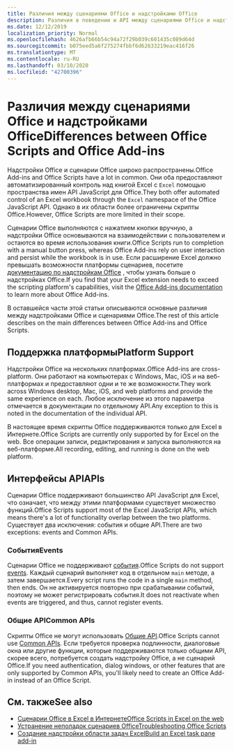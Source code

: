 ```yaml
---
title: Различия между сценариями Office и надстройками Office
description: Различия в поведении и API между сценариями Office и надстройками Office.
ms.date: 12/12/2019
localization_priority: Normal
ms.openlocfilehash: 4626afb66b54c94a72f29b039c601435c089d64d
ms.sourcegitcommit: b075eed5a6f275274fbbf6d62633219eac416f26
ms.translationtype: MT
ms.contentlocale: ru-RU
ms.lasthandoff: 03/10/2020
ms.locfileid: "42700396"
---
```

# <a name="differences-between-office-scripts-and-office-add-ins"></a><span data-ttu-id="a52ee-103">Различия между сценариями Office и надстройками Office</span><span class="sxs-lookup"><span data-stu-id="a52ee-103">Differences between Office Scripts and Office Add-ins</span></span>

<span data-ttu-id="a52ee-104">Надстройки Office и сценарии Office широко распространены.</span><span class="sxs-lookup"><span data-stu-id="a52ee-104">Office Add-ins and Office Scripts have a lot in common.</span></span> <span data-ttu-id="a52ee-105">Они оба предоставляют автоматизированный контроль над книгой Excel с `Excel` помощью пространства имен API JavaScript для Office.</span><span class="sxs-lookup"><span data-stu-id="a52ee-105">They both offer automated control of an Excel workbook through the `Excel` namespace of the Office JavaScript API.</span></span> <span data-ttu-id="a52ee-106">Однако в их области более ограничены скрипты Office.</span><span class="sxs-lookup"><span data-stu-id="a52ee-106">However, Office Scripts are more limited in their scope.</span></span>

<span data-ttu-id="a52ee-107">Сценарии Office выполняются с нажатием кнопки вручную, а надстройки Office основываются на взаимодействии с пользователем и остаются во время использования книги.</span><span class="sxs-lookup"><span data-stu-id="a52ee-107">Office Scripts run to completion with a manual button press, whereas Office Add-ins rely on user interaction and persist while the workbook is in use.</span></span> <span data-ttu-id="a52ee-108">Если расширение Excel должно превышать возможности платформы сценариев, посетите [документацию по надстройкам Office](/office/dev/add-ins) , чтобы узнать больше о надстройках Office.</span><span class="sxs-lookup"><span data-stu-id="a52ee-108">If you find that your Excel extension needs to exceed the scripting platform's capabilities, visit the [Office Add-ins documentation](/office/dev/add-ins) to learn more about Office Add-ins.</span></span>

<span data-ttu-id="a52ee-109">В оставшейся части этой статьи описываются основные различия между надстройками Office и сценариями Office.</span><span class="sxs-lookup"><span data-stu-id="a52ee-109">The rest of this article describes on the main differences between Office Add-ins and Office Scripts.</span></span>

## <a name="platform-support"></a><span data-ttu-id="a52ee-110">Поддержка платформы</span><span class="sxs-lookup"><span data-stu-id="a52ee-110">Platform Support</span></span>

<span data-ttu-id="a52ee-111">Надстройки Office на нескольких платформах.</span><span class="sxs-lookup"><span data-stu-id="a52ee-111">Office Add-ins are cross-platform.</span></span> <span data-ttu-id="a52ee-112">Они работают на компьютерах с Windows, Mac, iOS и на веб-платформах и предоставляют одни и те же возможности.</span><span class="sxs-lookup"><span data-stu-id="a52ee-112">They work across Windows desktop, Mac, iOS, and web platforms and provide the same experience on each.</span></span> <span data-ttu-id="a52ee-113">Любое исключение из этого параметра отмечается в документации по отдельному API.</span><span class="sxs-lookup"><span data-stu-id="a52ee-113">Any exception to this is noted in the documentation of the individual API.</span></span>

<span data-ttu-id="a52ee-114">В настоящее время скрипты Office поддерживаются только для Excel в Интернете.</span><span class="sxs-lookup"><span data-stu-id="a52ee-114">Office Scripts are currently only supported by for Excel on the web.</span></span> <span data-ttu-id="a52ee-115">Все операции записи, редактирования и запуска выполняются на веб-платформе.</span><span class="sxs-lookup"><span data-stu-id="a52ee-115">All recording, editing, and running is done on the web platform.</span></span>

## <a name="apis"></a><span data-ttu-id="a52ee-116">Интерфейсы API</span><span class="sxs-lookup"><span data-stu-id="a52ee-116">APIs</span></span>

<span data-ttu-id="a52ee-117">Сценарии Office поддерживают большинство API JavaScript для Excel, что означает, что между этими платформами существует множество функций.</span><span class="sxs-lookup"><span data-stu-id="a52ee-117">Office Scripts support most of the Excel JavaScript APIs, which means there's  a lot of functionality overlap between the two platforms.</span></span> <span data-ttu-id="a52ee-118">Существует два исключения: события и общие API.</span><span class="sxs-lookup"><span data-stu-id="a52ee-118">There are two exceptions: events and Common APIs.</span></span>

### <a name="events"></a><span data-ttu-id="a52ee-119">События</span><span class="sxs-lookup"><span data-stu-id="a52ee-119">Events</span></span>

<span data-ttu-id="a52ee-120">Сценарии Office не поддерживают [события](/office/dev/add-ins/excel/excel-add-ins-events).</span><span class="sxs-lookup"><span data-stu-id="a52ee-120">Office Scripts do not support [events](/office/dev/add-ins/excel/excel-add-ins-events).</span></span> <span data-ttu-id="a52ee-121">Каждый сценарий выполняет код в отдельном `main` методе, а затем завершается.</span><span class="sxs-lookup"><span data-stu-id="a52ee-121">Every script runs the code in a single `main` method, then ends.</span></span> <span data-ttu-id="a52ee-122">Он не активируется повторно при срабатывании событий, поэтому не может регистрировать события.</span><span class="sxs-lookup"><span data-stu-id="a52ee-122">It does not reactivate when events are triggered, and thus, cannot register events.</span></span>

### <a name="common-apis"></a><span data-ttu-id="a52ee-123">Общие API</span><span class="sxs-lookup"><span data-stu-id="a52ee-123">Common APIs</span></span>

<span data-ttu-id="a52ee-124">Скрипты Office не могут использовать [Общие API](/javascript/api/office).</span><span class="sxs-lookup"><span data-stu-id="a52ee-124">Office Scripts cannot use [Common APIs](/javascript/api/office).</span></span> <span data-ttu-id="a52ee-125">Если требуется проверка подлинности, диалоговые окна или другие функции, которые поддерживаются только общими API, скорее всего, потребуется создать надстройку Office, а не сценарий Office.</span><span class="sxs-lookup"><span data-stu-id="a52ee-125">If you need authentication, dialog windows, or other features that are only supported by Common APIs, you'll likely need to create an Office Add-in instead of an Office Script.</span></span>

## <a name="see-also"></a><span data-ttu-id="a52ee-126">См. также</span><span class="sxs-lookup"><span data-stu-id="a52ee-126">See also</span></span>

- [<span data-ttu-id="a52ee-127">Сценарии Office в Excel в Интернете</span><span class="sxs-lookup"><span data-stu-id="a52ee-127">Office Scripts in Excel on the web</span></span>](../overview/excel.md)
- [<span data-ttu-id="a52ee-128">Устранение неполадок сценариев Office</span><span class="sxs-lookup"><span data-stu-id="a52ee-128">Troubleshooting Office Scripts</span></span>](../testing/troubleshooting.md)
- [<span data-ttu-id="a52ee-129">Создание надстройки области задач Excel</span><span class="sxs-lookup"><span data-stu-id="a52ee-129">Build an Excel task pane add-in</span></span>](/office/dev/add-ins/quickstarts/excel-quickstart-jquery)